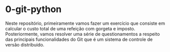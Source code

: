 # 0-git-python 

Neste repositório, primeiramente vamos fazer um exercício que consiste em calcular o custo total de uma refeição com gorgeta e imposto. Posteriormente, vamos resolver uma série de questionamentos a respeito das principais funcionalidades do Git que é um sistema de controle de versão distribuido.